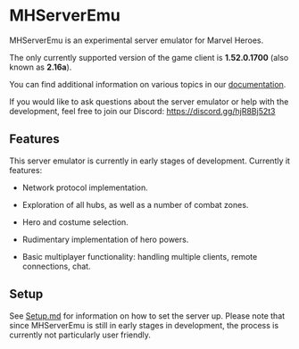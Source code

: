 # MHServerEmu

MHServerEmu is an experimental server emulator for Marvel Heroes.

The only currently supported version of the game client is **1.52.0.1700** (also known as **2.16a**).

You can find additional information on various topics in our [documentation](./docs/Index.md).

If you would like to ask questions about the server emulator or help with the development, feel free to join our Discord: https://discord.gg/hjR8Bj52t3

## Features

This server emulator is currently in early stages of development. Currently it features:

- Network protocol implementation.

- Exploration of all hubs, as well as a number of combat zones.

- Hero and costume selection.

- Rudimentary implementation of hero powers.

- Basic multiplayer functionality: handling multiple clients, remote connections, chat.

## Setup

See [Setup.md](https://github.com/Crypto137/MHServerEmu/blob/master/docs/Setup/InitialSetup.md) for information on how to set the server up. Please note that since MHServerEmu is still in early stages in development, the process is currently not particularly user friendly.
